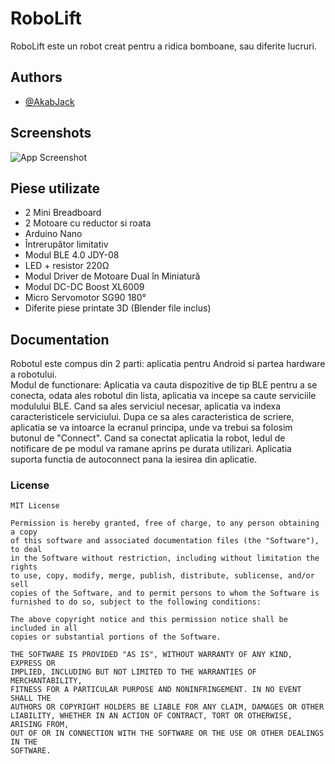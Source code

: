 # RoboLift

RoboLift este un robot creat pentru a ridica bomboane, sau diferite lucruri.

## Authors

- [@AkabJack](https://github.com/AkabJack)


## Screenshots

![App Screenshot](https://via.placeholder.com/468x300?text=App+Screenshot+Here)

## Piese utilizate

- 2 Mini Breadboard
- 2 Motoare cu reductor si roata
- Arduino Nano
- Întrerupător limitativ
- Modul BLE 4.0 JDY-08
- LED + resistor 220Ω
- Modul Driver de Motoare Dual în Miniatură
- Modul DC-DC Boost XL6009
- Micro Servomotor SG90 180°
- Diferite piese printate 3D (Blender file inclus)


## Documentation

Robotul este compus din 2 parti: aplicatia pentru Android si partea hardware a robotului.  
Modul de functionare: Aplicatia va cauta dispozitive de tip BLE pentru a se conecta, odata ales robotul din lista, aplicatia va incepe sa caute serviciile modulului BLE.
Cand sa ales serviciul necesar, aplicatia va indexa caracteristicele serviciului.
Dupa ce sa ales caracteristica de scriere, aplicatia se va intoarce la ecranul principa, unde va trebui sa folosim butonul de "Connect".
Cand sa conectat aplicatia la robot, ledul de notificare de pe modul va ramane aprins pe durata utilizari. Aplicatia suporta functia de autoconnect pana la iesirea din aplicatie.
### License

    MIT License

    Permission is hereby granted, free of charge, to any person obtaining a copy
    of this software and associated documentation files (the "Software"), to deal
    in the Software without restriction, including without limitation the rights
    to use, copy, modify, merge, publish, distribute, sublicense, and/or sell
    copies of the Software, and to permit persons to whom the Software is
    furnished to do so, subject to the following conditions:

    The above copyright notice and this permission notice shall be included in all
    copies or substantial portions of the Software.

    THE SOFTWARE IS PROVIDED "AS IS", WITHOUT WARRANTY OF ANY KIND, EXPRESS OR
    IMPLIED, INCLUDING BUT NOT LIMITED TO THE WARRANTIES OF MERCHANTABILITY,
    FITNESS FOR A PARTICULAR PURPOSE AND NONINFRINGEMENT. IN NO EVENT SHALL THE
    AUTHORS OR COPYRIGHT HOLDERS BE LIABLE FOR ANY CLAIM, DAMAGES OR OTHER
    LIABILITY, WHETHER IN AN ACTION OF CONTRACT, TORT OR OTHERWISE, ARISING FROM,
    OUT OF OR IN CONNECTION WITH THE SOFTWARE OR THE USE OR OTHER DEALINGS IN THE
    SOFTWARE.

